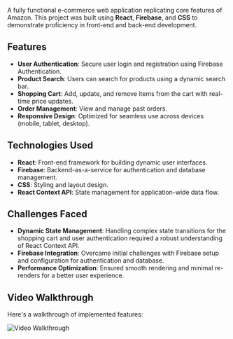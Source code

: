 A fully functional e-commerce web application replicating core features of Amazon. This project was built using **React**, **Firebase**, and **CSS** to demonstrate proficiency in front-end and back-end development.

## Features

- **User Authentication**: Secure user login and registration using Firebase Authentication.
- **Product Search**: Users can search for products using a dynamic search bar.
- **Shopping Cart**: Add, update, and remove items from the cart with real-time price updates.
- **Order Management**: View and manage past orders.
- **Responsive Design**: Optimized for seamless use across devices (mobile, tablet, desktop).

## Technologies Used

- **React**: Front-end framework for building dynamic user interfaces.
- **Firebase**: Backend-as-a-service for authentication and database management.
- **CSS**: Styling and layout design.
- **React Context API**: State management for application-wide data flow.

## Challenges Faced

- **Dynamic State Management**: Handling complex state transitions for the shopping cart and user authentication required a robust understanding of React Context API.
- **Firebase Integration**: Overcame initial challenges with Firebase setup and configuration for authentication and database.
- **Performance Optimization**: Ensured smooth rendering and minimal re-renders for a better user experience.

## Video Walkthrough

Here's a walkthrough of implemented features:

<img src="amazon-clone.gif" title='Video Walkthrough' width='' alt='Video Walkthrough' />

